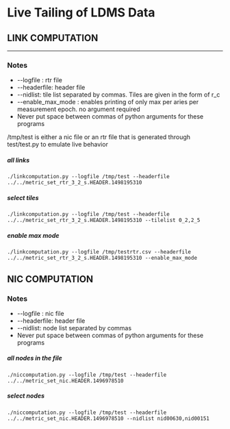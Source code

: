 # Live Tailing of LDMS Data

## LINK COMPUTATION
------
### Notes
* --logfile : rtr file
* --headerfile: header file
* --nidlist: tile list separated by commas. Tiles are given in the form of r_c
* --enable_max_mode : enables printing of only max per aries per measurement epoch. no argument required
* Never put space between commas of python arguments for these programs


/tmp/test is either a nic file or an rtr file that is generated through test/test.py to emulate live behavior
##### all links
```shell
./linkcomputation.py --logfile /tmp/test --headerfile ../../metric_set_rtr_3_2_s.HEADER.1498195310 
```
##### select tiles
```shell
./linkcomputation.py --logfile /tmp/test --headerfile ../../metric_set_rtr_3_2_s.HEADER.1498195310 --tilelist 0_2,2_5
```
##### enable max mode
```shell
./linkcomputation.py --logfile /tmp/testrtr.csv --headerfile ../../metric_set_rtr_3_2_s.HEADER.1498195310 --enable_max_mode
```

## NIC COMPUTATION
### Notes
* --logfile : nic file
* --headerfile: header file
* --nidlist: node list separated by commas
* Never put space between commas of python arguments for these programs



##### all nodes in the file
```shell
./niccomputation.py --logfile /tmp/test --headerfile ../../metric_set_nic.HEADER.1496978510
```

##### select nodes
```shell
./niccomputation.py --logfile /tmp/test --headerfile ../../metric_set_nic.HEADER.1496978510 --nidlist nid00630,nid00151
```
